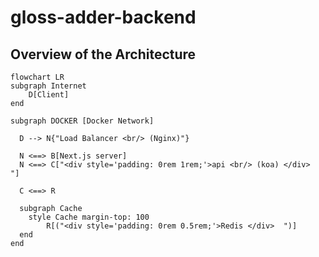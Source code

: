 # **gloss-adder-backend**

## **Overview of the Architecture**

```mermaid 
flowchart LR
subgraph Internet
    D[Client]
end

subgraph DOCKER [Docker Network]

  D --> N{"Load Balancer <br/> (Nginx)"}

  N <==> B[Next.js server]
  N <==> C["<div style='padding: 0rem 1rem;'>api <br/> (koa) </div>  "]

  C <==> R

  subgraph Cache
    style Cache margin-top: 100
        R[("<div style='padding: 0rem 0.5rem;'>Redis </div>  ")]
  end
end

```

